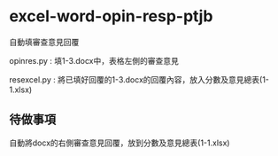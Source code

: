 # excel-word-opin-resp-ptjb
自動填審查意見回覆

opinres.py : 填1-3.docx中，表格左側的審查意見

resexcel.py : 將已填好回覆的1-3.docx的回覆內容，放入分數及意見總表(1-1.xlsx)

## 待做事項
自動將docx的右側審查意見回覆，放到分數及意見總表(1-1.xlsx)
